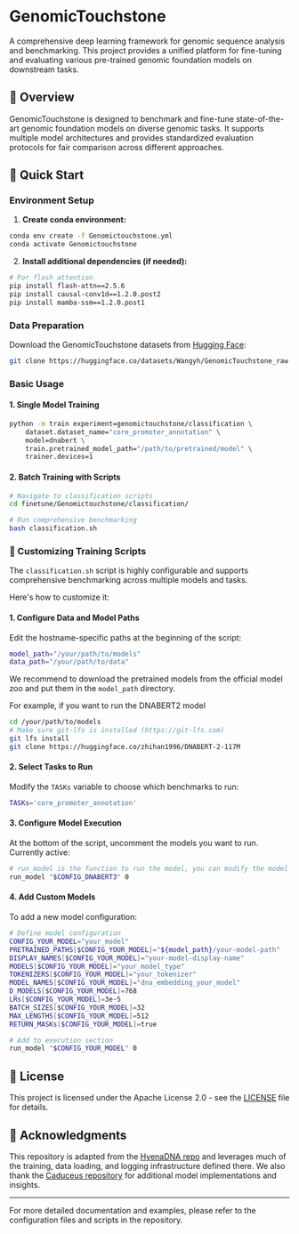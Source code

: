 # GenomicTouchstone

A comprehensive deep learning framework for genomic sequence analysis and benchmarking. This project provides a unified platform for fine-tuning and evaluating various pre-trained genomic foundation models on downstream tasks.

## 🧬 Overview

GenomicTouchstone is designed to benchmark and fine-tune state-of-the-art genomic foundation models on diverse genomic tasks. It supports multiple model architectures and provides standardized evaluation protocols for fair comparison across different approaches.

## 🚀 Quick Start

### Environment Setup

1. **Create conda environment:**
```bash
conda env create -f Genomictouchstone.yml
conda activate Genomictouchstone
```

2. **Install additional dependencies (if needed):**
```bash
# For flash attention
pip install flash-attn==2.5.6
pip install causal-conv1d==1.2.0.post2
pip install mamba-ssm==1.2.0.post1
```

### Data Preparation

Download the GenomicTouchstone datasets from [Hugging Face](https://huggingface.co/datasets/Wangyh/GenomicTouchstone_raw):

```bash
git clone https://huggingface.co/datasets/Wangyh/GenomicTouchstone_raw ./data/GenomicTouchstone_raw
```

### Basic Usage

#### 1. Single Model Training
```bash
python -m train experiment=genomictouchstone/classification \
    dataset.dataset_name="core_promoter_annotation" \
    model=dnabert \
    train.pretrained_model_path="/path/to/pretrained/model" \
    trainer.devices=1
```

#### 2. Batch Training with Scripts
```bash
# Navigate to classification scripts
cd finetune/Genomictouchstone/classification/

# Run comprehensive benchmarking
bash classification.sh
```

### 📝 Customizing Training Scripts

The `classification.sh` script is highly configurable and supports comprehensive benchmarking across multiple models and tasks. 

Here's how to customize it:

#### 1. **Configure Data and Model Paths**

Edit the hostname-specific paths at the beginning of the script:

```bash
model_path="/your/path/to/models"
data_path="/your/path/to/data"
```

We recommend to download the pretrained models from the official model zoo and put them in the `model_path` directory.

For example, if you want to run the DNABERT2 model

```bash
cd /your/path/to/models
# Make sure git-lfs is installed (https://git-lfs.com)
git lfs install
git clone https://huggingface.co/zhihan1996/DNABERT-2-117M
```

#### 2. **Select Tasks to Run**

Modify the `TASKs` variable to choose which benchmarks to run:

```bash
TASKs='core_promoter_annotation'
```

#### 3. **Configure Model Execution**

At the bottom of the script, uncomment the models you want to run. Currently active:

```bash
# run_model is the function to run the model, you can modify the model name and the gpu id to run the model
run_model "$CONFIG_DNABERT3" 0
```

#### 4. **Add Custom Models**

To add a new model configuration:

```bash
# Define model configuration
CONFIG_YOUR_MODEL="your_model"
PRETRAINED_PATHS[$CONFIG_YOUR_MODEL]="${model_path}/your-model-path"
DISPLAY_NAMES[$CONFIG_YOUR_MODEL]="your-model-display-name"
MODELS[$CONFIG_YOUR_MODEL]="your_model_type"
TOKENIZERS[$CONFIG_YOUR_MODEL]="your_tokenizer"
MODEL_NAMES[$CONFIG_YOUR_MODEL]="dna_embedding_your_model"
D_MODELS[$CONFIG_YOUR_MODEL]=768
LRs[$CONFIG_YOUR_MODEL]=3e-5
BATCH_SIZES[$CONFIG_YOUR_MODEL]=32
MAX_LENGTHS[$CONFIG_YOUR_MODEL]=512
RETURN_MASKs[$CONFIG_YOUR_MODEL]=true

# Add to execution section
run_model "$CONFIG_YOUR_MODEL" 0
```



## 📄 License

This project is licensed under the Apache License 2.0 - see the [LICENSE](LICENSE) file for details.

## 🙏 Acknowledgments

This repository is adapted from the [HyenaDNA repo](https://github.com/HazyResearch/hyena-dna) and leverages much of the training, data loading, and logging infrastructure defined there. We also thank the [Caduceus repository](https://github.com/kuleshov-group/caduceus) for additional model implementations and insights.


---

For more detailed documentation and examples, please refer to the configuration files and scripts in the repository.
